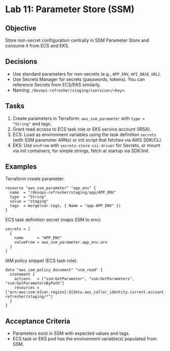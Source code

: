 # Lab 11: Parameter Store (SSM)

## Objective

Store non-secret configuration centrally in SSM Parameter Store and consume it from ECS and EKS.

## Decisions

- Use standard parameters for non-secrets (e.g., `APP_ENV`, `API_BASE_URL`).
- Use Secrets Manager for secrets (passwords, tokens). You can reference Secrets from ECS/EKS similarly.
- Naming: `/devops-refresher/staging/<service>/<key>`.

## Tasks

1. Create parameters in Terraform: `aws_ssm_parameter` with `type = "String"` and tags.
2. Grant read access to ECS task role or EKS service account (IRSA).
3. ECS: Load as environment variables using the task definition `secrets` (with SSM parameter ARNs) or init script that fetches via AWS SDK/CLI.
4. EKS: Use `envFrom` with `secrets-store-csi-driver` for Secrets, or mount via init containers; for simple strings, fetch at startup via SDK/Init.

## Examples

Terraform create parameter:

```hcl
resource "aws_ssm_parameter" "app_env" {
  name  = "/devops-refresher/staging/app/APP_ENV"
  type  = "String"
  value = "staging"
  tags  = merge(var.tags, { Name = "app-APP_ENV" })
}
```

ECS task definition secret (maps SSM to env):

```hcl
secrets = [
  {
    name      = "APP_ENV"
    valueFrom = aws_ssm_parameter.app_env.arn
  }
]
```

IAM policy snippet (ECS task role):

```hcl
data "aws_iam_policy_document" "ssm_read" {
  statement {
    actions   = ["ssm:GetParameter", "ssm:GetParameters", "ssm:GetParametersByPath"]
    resources = ["arn:aws:ssm:${var.region}:${data.aws_caller_identity.current.account_id}:parameter/devops-refresher/staging/*"]
  }
}
```

## Acceptance Criteria

- Parameters exist in SSM with expected values and tags.
- ECS task or EKS pod has the environment variable(s) populated from SSM.
